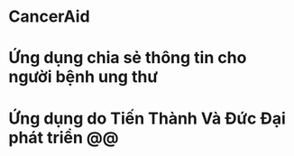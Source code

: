 # CancerAid
# Ứng dụng chia sẻ thông tin cho người bệnh ung thư
# Ứng dụng do Tiến Thành Và Đức Đại phát triển @@
